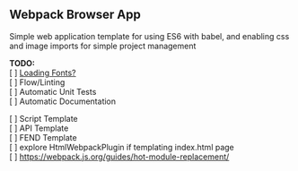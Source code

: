 ## Webpack Browser App

Simple web application template for using ES6 with babel, and enabling css and image imports for simple project management

**TODO:**  
[ ] [Loading Fonts?](https://webpack.js.org/guides/asset-management/#loading-fonts)  
[ ] Flow/Linting  
[ ] Automatic Unit Tests  
[ ] Automatic Documentation  

[ ] Script Template  
[ ] API Template  
[ ] FEND Template  
[ ] explore HtmlWebpackPlugin if templating index.html page  
[ ] https://webpack.js.org/guides/hot-module-replacement/  
